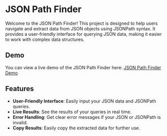 # JSON Path Finder

Welcome to the JSON Path Finder! This project is designed to help users navigate and extract data from JSON objects using JSONPath syntax. It provides a user-friendly interface for querying JSON data, making it easier to work with complex data structures.

## Demo

You can view a live demo of the JSON Path Finder here: [JSON Path Finder Demo](https://shubhamsomwanshi11.github.io/JSON-Path-Finder/)

## Features

- **User-Friendly Interface**: Easily input your JSON data and JSONPath queries.
- **Live Results**: See the results of your queries in real time.
- **Error Handling**: Get clear error messages if your JSON or JSONPath is invalid.
- **Copy Results**: Easily copy the extracted data for further use.
